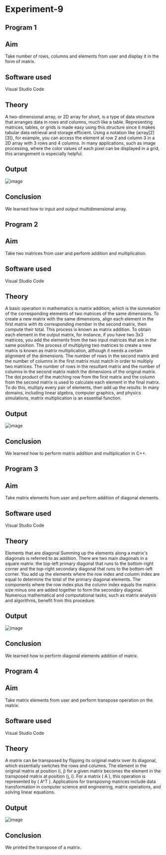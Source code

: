 # Experiment-9
## Program 1
## Aim
Take number of rows, columns and elements from user and display it in the form of matrix.

## Software used
Visual Studio Code

## Theory
A two-dimensional array, or 2D array for short, is a type of data structure that arranges data in rows and columns, much like a table. Representing matrices, tables, or grids is made easy using this structure since it makes tabular data retrieval and storage efficient. Using a notation like {array[2][3]}, for example, you can access the element at row 2 and column 3 in a 2D array with 3 rows and 4 columns. In many applications, such as image processing, where the color values of each pixel can be displayed in a grid, this arrangement is especially helpful.

## Output
![image](https://github.com/user-attachments/assets/4a1389bb-8f31-4506-b439-b44a4d7326a2)

## Conclusion
We learned how to input and output multidimensional array.

## Program 2
## Aim
Take two matrices from user and perform addition and multiplication.

## Software used
Visual Studio Code

## Theory
A basic operation in mathematics is matrix addition, which is the summation of the corresponding elements of two matrices of the same dimensions. To create a new matrix with the same dimensions, align each element in the first matrix with its corresponding member in the second matrix, then compute their total. This process is known as matrix addition. To obtain each element in the output matrix, for instance, if you have two 3x3 matrices, you add the elements from the two input matrices that are in the same position. The process of multiplying two matrices to create a new matrix is known as matrix multiplication, although it needs a certain alignment of the dimensions. The number of rows in the second matrix and the number of columns in the first matrix must match in order to multiply two matrices. The number of rows in the resultant matrix and the number of columns in the second matrix match the dimensions of the original matrix. The dot product of the matching row from the first matrix and the column from the second matrix is used to calculate each element in the final matrix. To do this, multiply every pair of elements, then add up the results. In many domains, including linear algebra, computer graphics, and physics simulations, matrix multiplication is an essential function.

## Output
![image](https://github.com/user-attachments/assets/1293d462-8612-4177-9f5e-feef3b628b33)

## Conclusion
We learned how to perform matrix addition and multiplication in C++.

## Program 3
## Aim
Take matrix elements from user and perform addition of diagonal elements.

## Software used
Visual Studio Code

## Theory
Elements that are diagonal Summing up the elements along a matrix's diagonals is referred to as addition. There are two main diagonals in a square matrix: the top-left primary diagonal that runs to the bottom-right corner and the top-right secondary diagonal that runs to the bottom-left corner. You add up the elements where the row index and column index are equal to determine the total of the primary diagonal elements. The components where the row index plus the column index equals the matrix size minus one are added together to form the secondary diagonal. Numerous mathematical and computational tasks, such as matrix analysis and algorithms, benefit from this procedure.

## Output
![image](https://github.com/user-attachments/assets/de2b61f1-ad93-4a3c-8b54-eb2e5d88ad30)

## Conclusion
We learned how to perform diagonal elements addition of matrix.

## Program 4
## Aim
Take matrix elements from user and perform transpose operation on the matrix.

## Software used
Visual Studio Code

## Theory
A matrix can be transposed by flipping its original matrix over its diagonal, which essentially switches the rows and columns. The element in the original matrix at position (i, j) for a given matrix becomes the element in the transposed matrix at position (j, i). For a matrix ( A ), this operation is represented by ( A^T ). Applications for transposing matrices include data transformation in computer science and engineering, matrix operations, and solving linear equations.

## Output
![image](https://github.com/user-attachments/assets/0d544b54-aba3-42fb-9d7d-90f6943c3780)

## Conclusion
We printed the transpose of a matrix.
